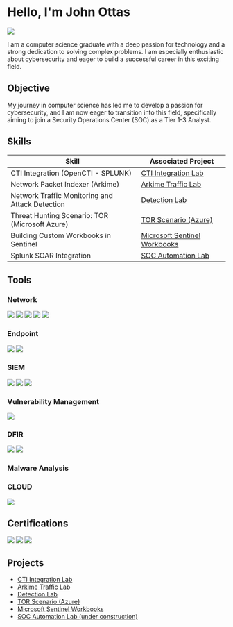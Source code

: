 # Hello, I'm John Ottas
<a href="https://www.linkedin.com/in/john-ottas-6a980b204"><img src="https://img.shields.io/badge/-LinkedIn-0072b1?&style=for-the-badge&logo=linkedin&logoColor=white" /></a>

I am a computer science graduate with a deep passion for technology and a strong dedication to solving complex problems. I am especially enthusiastic about cybersecurity and eager to build a successful career in this exciting field.

## Objective

My journey in computer science has led me to develop a passion for cybersecurity, and I am now eager to transition into this field, specifically aiming to join a Security Operations Center (SOC) as a Tier 1-3 Analyst.

## Skills

| Skill                                         | Associated Project         |
|-----------------------------------------------|----------------------------|
| CTI Integration (OpenCTI - SPLUNK)        | <a href="https://github.com/Ottas/CTI-Integration">CTI Integration Lab</a>|
| Network Packet Indexer (Arkime)           | <a href="https://github.com/Ottas/Network-Packet-Indexer">Arkime Traffic Lab</a>|
| Network Traffic Monitoring and Attack Detection | <a href="https://github.com/Ottas/Detection-Lab">Detection Lab</a>|
| Threat Hunting Scenario: TOR (Microsoft Azure) | <a href="https://github.com/Ottas/TOR-Scenario-Azure-/tree/main">TOR Scenario (Azure) </a> 
|  Building Custom Workbooks in Sentinel    | <a href="https://github.com/Ottas/Microsoft-Sentinel-Workboorks">Microsoft Sentinel Workbooks </a>
|  Splunk SOAR Integration    | <a href=""> SOC Automation Lab</a>


## Tools

### Network
<div>
    <img src="https://img.shields.io/badge/-Wireshark-1679A7?&style=for-the-badge&logo=Wireshark&logoColor=white" />
    <img src="https://img.shields.io/badge/-Suricata-EF3B2D?&style=for-the-badge&logo=Suricata&logoColor=white" />
    <img src="https://img.shields.io/badge/-Zeek-777BB4?&style=for-the-badge&logo=Zeek&logoColor=white" />
    <img src="https://img.shields.io/badge/-Nmap-214478?style=for-the-badge&logo=gnubash&logoColor=white" />
    <img src="https://img.shields.io/badge/-Arkime-1679A7?&style=for-the-badge&logo=Wireshark&logoColor=white" />
</div>

### Endpoint
<div>
    <img src="https://img.shields.io/badge/-Microsoft_Defender_for_Endpoint-00A4EF?&style=for-the-badge&logo=Microsoft&logoColor=white" />
    <img src="https://img.shields.io/badge/-Velociraptor-4B275F?&style=for-the-badge&logo=Velociraptor&logoColor=white" />
</div>

### SIEM
<div>
    <img src="https://img.shields.io/badge/-Microsoft_Sentinel-0078D4?&style=for-the-badge&logo=Microsoft&logoColor=white" />
    <img src="https://img.shields.io/badge/-Splunk-000000?&style=for-the-badge&logo=Splunk&logoColor=white" />
    <img src="https://img.shields.io/badge/-Elastic-005571?&style=for-the-badge&logo=Elastic&logoColor=white" />
</div>

### Vulnerability Management
<div>
    <img src="https://img.shields.io/badge/-Nessus-2299C7?style=for-the-badge&logo=tenable&logoColor=white" />
</div>

### DFIR
<div>
    <img src="https://img.shields.io/badge/-Volatility-5566AA?style=for-the-badge&logo=gnubash&logoColor=white" />
    <img src="https://img.shields.io/badge/-Autopsy-B22222?style=for-the-badge&logo=microgenetics&logoColor=white" />
</div>

### Malware Analysis
<div>
</div>

### CLOUD
<div>
   <img src="https://img.shields.io/badge/-Microsoft%20Azure-0078D4?style=for-the-badge&logo=Microsoft-Azure&logoColor=white" />
</div>

## Certifications
<div>
    
<img src="https://img.shields.io/badge/-Security+ (soon)-FF0000?&style=for-the-badge&logo=CompTIA&logoColor=white" />
<img src="https://img.shields.io/badge/-HTB CDSA(soon)-000080?&style=for-the-badge&logoColor=white" />
<img src="https://img.shields.io/badge/-SC200 (soon)%2B-0078D4?&style=for-the-badge&logo=microsoft&logoColor=white" />


</div>

## Projects
- <a href="https://github.com/Ottas/CTI-Integration">CTI Integration Lab</a>
- <a href="https://github.com/Ottas/Network-Packet-Indexer">Arkime Traffic Lab</a>
- <a href="https://github.com/Ottas/Detection-Lab">Detection Lab</a>
- <a href="https://github.com/Ottas/TOR-Scenario-Azure-/tree/main">TOR Scenario (Azure) </a>
- <a href="https://github.com/Ottas/Microsoft-Sentinel-Workboorks">Microsoft Sentinel Workbooks </a>
- <a href="" >SOC Automation Lab (under construction) </a>
